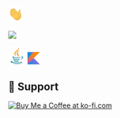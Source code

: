 
### <img src="https://github.com/canarin-solutions/.github/blob/main/profile/assets/wave.gif" width="30px">


![](https://komarev.com/ghpvc/?username=canarin-solutions)
         
[![Kotlin](https://github.com/canarin-solutions/.github/blob/main/profile/assets/Java_Icon.png)](https://kotlinlang.org/)
[![Java](https://github.com/canarin-solutions/.github/blob/main/profile/assets/Kotlin_Icon.png)](https://openjdk.java.net/)

<!-- <a href='https://ko-fi.com/K3K24JK0V' target='_blank'><img height='36' style='border:0px;height:36px;' src='https://cdn.ko-fi.com/cdn/kofi1.png?v=3' border='0' alt='Buy Me a Coffee at ko-fi.com' /></a> -->

## 💙 Support

<a href='https://ko-fi.com/canarin' target='_blank'><img height='36' style='border:0px;height:36px;' src='https://cdn.ko-fi.com/cdn/kofi1.png?v=3' border='0' alt='Buy Me a Coffee at ko-fi.com' /></a>


